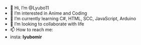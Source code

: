 - 👋 Hi, I’m @Lyubo11
- 👀 I’m interested in Anime and Coding
- 🌱 I’m currently learning C#, HTML, SCC, JavaScript, Arduino
- 💞️ I’m looking to collaborate with life
- 📫 How to reach me:
- insta: __lyubomir__

<!---
Lyubo11/Lyubo11 is a ✨ special ✨ repository because its `README.md` (this file) appears on your GitHub profile.
You can click the Preview link to take a look at your changes.
--->
